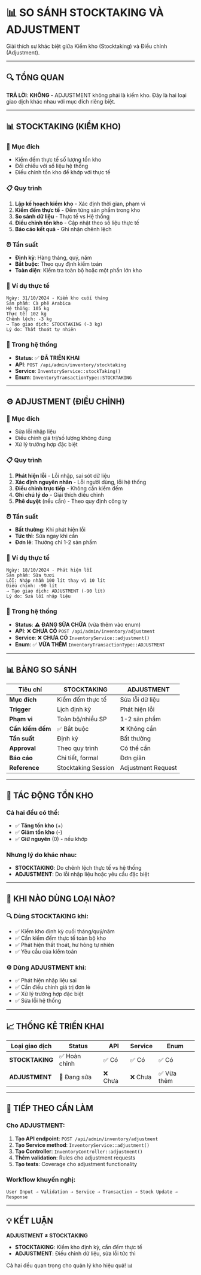 # 📊 **SO SÁNH STOCKTAKING VÀ ADJUSTMENT**

Giải thích sự khác biệt giữa Kiểm kho (Stocktaking) và Điều chỉnh (Adjustment).

---

## 🔍 **TỔNG QUAN**

**TRẢ LỜI**: **KHÔNG** - ADJUSTMENT không phải là kiểm kho. Đây là hai loại giao dịch khác nhau với mục đích riêng biệt.

---

## 📊 **STOCKTAKING (KIỂM KHO)**

### **🎯 Mục đích**

- Kiểm đếm thực tế số lượng tồn kho
- Đối chiếu với số liệu hệ thống
- Điều chỉnh tồn kho để khớp với thực tế

### **📋 Quy trình**

1. **Lập kế hoạch kiểm kho** - Xác định thời gian, phạm vi
2. **Kiểm đếm thực tế** - Đếm từng sản phẩm trong kho
3. **So sánh dữ liệu** - Thực tế vs Hệ thống
4. **Điều chỉnh tồn kho** - Cập nhật theo số liệu thực tế
5. **Báo cáo kết quả** - Ghi nhận chênh lệch

### **⏰ Tần suất**

- **Định kỳ**: Hàng tháng, quý, năm
- **Bắt buộc**: Theo quy định kiểm toán
- **Toàn diện**: Kiểm tra toàn bộ hoặc một phần lớn kho

### **📝 Ví dụ thực tế**

```
Ngày: 31/10/2024 - Kiểm kho cuối tháng
Sản phẩm: Cà phê Arabica
Hệ thống: 105 kg
Thực tế: 102 kg
Chênh lệch: -3 kg
→ Tạo giao dịch: STOCKTAKING (-3 kg)
Lý do: Thất thoát tự nhiên
```

### **🔧 Trong hệ thống**

- **Status**: ✅ **ĐÃ TRIỂN KHAI**
- **API**: `POST /api/admin/inventory/stocktaking`
- **Service**: `InventoryService::stockTaking()`
- **Enum**: `InventoryTransactionType::STOCKTAKING`

---

## ⚙️ **ADJUSTMENT (ĐIỀU CHỈNH)**

### **🎯 Mục đích**

- Sửa lỗi nhập liệu
- Điều chỉnh giá trị/số lượng không đúng
- Xử lý trường hợp đặc biệt

### **📋 Quy trình**

1. **Phát hiện lỗi** - Lỗi nhập, sai sót dữ liệu
2. **Xác định nguyên nhân** - Lỗi người dùng, lỗi hệ thống
3. **Điều chỉnh trực tiếp** - Không cần kiểm đếm
4. **Ghi chú lý do** - Giải thích điều chỉnh
5. **Phê duyệt** (nếu cần) - Theo quy định công ty

### **⏰ Tần suất**

- **Bất thường**: Khi phát hiện lỗi
- **Tức thì**: Sửa ngay khi cần
- **Đơn lẻ**: Thường chỉ 1-2 sản phẩm

### **📝 Ví dụ thực tế**

```
Ngày: 18/10/2024 - Phát hiện lỗi
Sản phẩm: Sữa tươi
Lỗi: Nhập nhầm 100 lít thay vì 10 lít
Điều chỉnh: -90 lít
→ Tạo giao dịch: ADJUSTMENT (-90 lít)
Lý do: Sửa lỗi nhập liệu
```

### **🔧 Trong hệ thống**

- **Status**: ⚠️ **ĐANG SỬA CHỮA** (vừa thêm vào enum)
- **API**: ❌ **CHƯA CÓ** `POST /api/admin/inventory/adjustment`
- **Service**: ❌ **CHƯA CÓ** `InventoryService::adjustment()`
- **Enum**: ✅ **VỪA THÊM** `InventoryTransactionType::ADJUSTMENT`

---

## 📊 **BẢNG SO SÁNH**

| Tiêu chí         | STOCKTAKING         | ADJUSTMENT         |
| ---------------- | ------------------- | ------------------ |
| **Mục đích**     | Kiểm đếm thực tế    | Sửa lỗi dữ liệu    |
| **Trigger**      | Lịch định kỳ        | Phát hiện lỗi      |
| **Phạm vi**      | Toàn bộ/nhiều SP    | 1-2 sản phẩm       |
| **Cần kiểm đếm** | ✅ Bắt buộc         | ❌ Không cần       |
| **Tần suất**     | Định kỳ             | Bất thường         |
| **Approval**     | Theo quy trình      | Có thể cần         |
| **Báo cáo**      | Chi tiết, formal    | Đơn giản           |
| **Reference**    | Stocktaking Session | Adjustment Request |

---

## 🔄 **TÁC ĐỘNG TỒN KHO**

### **Cả hai đều có thể**:

- ✅ **Tăng tồn kho** (+)
- ✅ **Giảm tồn kho** (-)
- ✅ **Giữ nguyên** (0) - nếu khớp

### **Nhưng lý do khác nhau**:

- **STOCKTAKING**: Do chênh lệch thực tế vs hệ thống
- **ADJUSTMENT**: Do lỗi nhập liệu hoặc yêu cầu đặc biệt

---

## 🎯 **KHI NÀO DÙNG LOẠI NÀO?**

### **🔍 Dùng STOCKTAKING khi:**

- ✅ Kiểm kho định kỳ cuối tháng/quý/năm
- ✅ Cần kiểm đếm thực tế toàn bộ kho
- ✅ Phát hiện thất thoát, hư hỏng tự nhiên
- ✅ Yêu cầu của kiểm toán

### **⚙️ Dùng ADJUSTMENT khi:**

- ✅ Phát hiện nhập liệu sai
- ✅ Cần điều chỉnh giá trị đơn lẻ
- ✅ Xử lý trường hợp đặc biệt
- ✅ Sửa lỗi hệ thống

---

## 📈 **THỐNG KÊ TRIỂN KHAI**

| Loại giao dịch  | Status        | API     | Service | Enum        |
| --------------- | ------------- | ------- | ------- | ----------- |
| **STOCKTAKING** | ✅ Hoàn chỉnh | ✅ Có   | ✅ Có   | ✅ Có       |
| **ADJUSTMENT**  | 🔧 Đang sửa   | ❌ Chưa | ❌ Chưa | ✅ Vừa thêm |

---

## 🚀 **TIẾP THEO CẦN LÀM**

### **Cho ADJUSTMENT**:

1. **Tạo API endpoint**: `POST /api/admin/inventory/adjustment`
2. **Tạo Service method**: `InventoryService::adjustment()`
3. **Tạo Controller**: `InventoryController::adjustment()`
4. **Thêm validation**: Rules cho adjustment requests
5. **Tạo tests**: Coverage cho adjustment functionality

### **Workflow khuyến nghị**:

```
User Input → Validation → Service → Transaction → Stock Update → Response
```

---

## 💡 **KẾT LUẬN**

**ADJUSTMENT ≠ STOCKTAKING**

- **STOCKTAKING**: Kiểm kho định kỳ, cần đếm thực tế
- **ADJUSTMENT**: Điều chỉnh dữ liệu, sửa lỗi tức thì

Cả hai đều quan trọng cho quản lý kho hiệu quả! 📊
